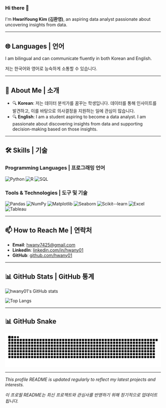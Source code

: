 ### Hi there 👋

I'm **HwanYoung Kim (김환영)**, an aspiring data analyst passionate about uncovering insights from data.

---

## 🌐 Languages | 언어

I am bilingual and can communicate fluently in both Korean and English.

저는 한국어와 영어로 능숙하게 소통할 수 있습니다.

---

## 🏫 About Me | 소개

- 🔍 **Korean**: 저는 데이터 분석가를 꿈꾸는 학생입니다. 데이터를 통해 인사이트를 발견하고, 이를 바탕으로 의사결정을 지원하는 일에 관심이 많습니다.
- 🔍 **English**: I am a student aspiring to become a data analyst. I am passionate about discovering insights from data and supporting decision-making based on those insights.

---

## 🛠️ Skills | 기술

### Programming Languages | 프로그래밍 언어
![Python](https://img.shields.io/badge/Python-3776AB?style=for-the-badge&logo=python&logoColor=white)
![R](https://img.shields.io/badge/R-276DC3?style=for-the-badge&logo=r&logoColor=white)
![SQL](https://img.shields.io/badge/SQL-4479A1?style=for-the-badge&logo=postgresql&logoColor=white)

### Tools & Technologies | 도구 및 기술
![Pandas](https://img.shields.io/badge/Pandas-150458?style=for-the-badge&logo=pandas&logoColor=white)
![NumPy](https://img.shields.io/badge/NumPy-013243?style=for-the-badge&logo=numpy&logoColor=white)
![Matplotlib](https://img.shields.io/badge/Matplotlib-11557C?style=for-the-badge&logo=python&logoColor=white)
![Seaborn](https://img.shields.io/badge/Seaborn-3776AB?style=for-the-badge&logo=python&logoColor=white)
![Scikit--learn](https://img.shields.io/badge/Scikit--learn-F7931E?style=for-the-badge&logo=scikit-learn&logoColor=white)
![Excel](https://img.shields.io/badge/Excel-217346?style=for-the-badge&logo=microsoft-excel&logoColor=white)
![Tableau](https://img.shields.io/badge/Tableau-E97627?style=for-the-badge&logo=tableau&logoColor=white)

---

## 📫 How to Reach Me | 연락처

- **Email**: [hwany7425@gmail.com](mailto:hwany7425@gmail.com)
- **LinkedIn**: [linkedin.com/in/hwany01](https://www.linkedin.com/in/hwany01)
- **GitHub**: [github.com/hwany01](https://github.com/hwany01)

---

## 📊 GitHub Stats | GitHub 통계

![hwany01's GitHub stats](https://github-readme-stats.vercel.app/api?username=hwany01&show_icons=true&theme=radical)

![Top Langs](https://github-readme-stats.vercel.app/api/top-langs/?username=hwany01&layout=compact&theme=radical)

---

## 📊 GitHub Snake

![snake gif](https://raw.githubusercontent.com/hwany01/hwany01/output/dist/snake.svg)

---

*This profile README is updated regularly to reflect my latest projects and interests.*

*이 프로필 README는 최신 프로젝트와 관심사를 반영하기 위해 정기적으로 업데이트됩니다.*
